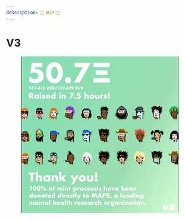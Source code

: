 ```yaml
---
description: 🚧 WIP 🚧
---
```


# V3

<figure><img src="../../../.gitbook/assets/F2jg-I-XMAAtBXT.webp" alt=""><figcaption></figcaption></figure>
